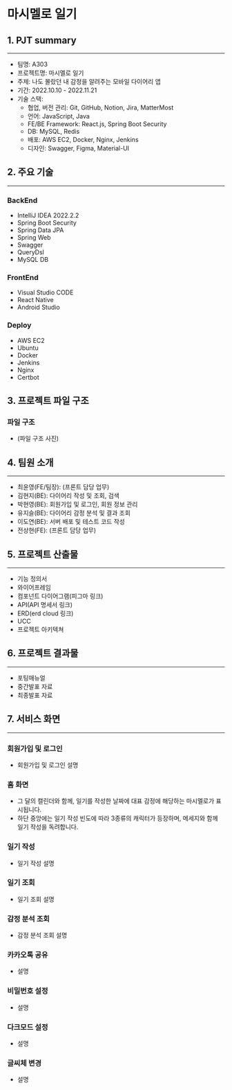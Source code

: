 # 마시멜로 일기

## 1. PJT summary

---

- 팀명: A303
- 프로젝트명: 마시멜로 일기
- 주제: 나도 몰랐던 내 감정을 알려주는 모바일 다이어리 앱
- 기간: 2022.10.10 - 2022.11.21
- 기술 스택:
  - 협업, 버전 관리: Git, GitHub, Notion, Jira, MatterMost
  - 언어: JavaScript, Java
  - FE/BE Framework: React.js, Spring Boot Security
  - DB: MySQL, Redis
  - 배포: AWS EC2, Docker, Nginx, Jenkins
  - 디자인: Swagger, Figma, Material-UI

## 2. 주요 기술

---

### BackEnd

- IntelliJ IDEA 2022.2.2
- Spring Boot Security
- Spring Data JPA
- Spring Web
- Swagger
- QueryDsl
- MySQL DB

### FrontEnd

- Visual Studio CODE
- React Native
- Android Studio

### Deploy

- AWS EC2
- Ubuntu
- Docker
- Jenkins
- Nginx
- Certbot

## 3. 프로젝트 파일 구조

### 파일 구조

- (파일 구조 사진)

## 4. 팀원 소개

---

- 최윤영(FE/팀장): (프론트 담당 업무)
- 김현지(BE): 다이어리 작성 및 조회, 검색
- 박현영(BE): 회원가입 및 로그인, 회원 정보 관리
- 유지슬(BE): 다이어리 감정 분석 및 결과 조회
- 이도연(BE): 서버 배포 및 테스트 코드 작성
- 전상현(FE): (프론트 담당 업무)

## 5. 프로젝트 산출물

---

- 기능 정의서
- 와이어프레임
- 컴포넌트 다이어그램(피그마 링크)
- API(API 명세서 링크)
- ERD(erd cloud 링크)
- UCC
- 프로젝트 아키텍쳐

## 6. 프로젝트 결과물

---

- 포팅매뉴얼
- 중간발표 자료
- 최종발표 자료

## 7. 서비스 화면

---

### 회원가입 및 로그인

- 회원가입 및 로그인 설명

### 홈 화면

- 그 달의 캘린더와 함께, 일기를 작성한 날짜에 대표 감정에 해당하는 마시멜로가 표시됩니다.
- 하단 중앙에는 일기 작성 빈도에 따라 3종류의 캐릭터가 등장하며, 메세지와 함께 일기 작성을 독려합니다.

### 일기 작성

- 일기 작성 설명

### 일기 조회

- 일기 조회 설명

### 감정 분석 조회

- 감정 분석 조회 설명

### 카카오톡 공유

- 설명

### 비밀번호 설정

- 설명

### 다크모드 설정

- 설명

### 글씨체 변경

- 설명
